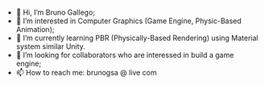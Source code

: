 - 👋 Hi, I’m Bruno Gallego;
- 👀 I’m interested in Computer Graphics (Game Engine, Physic-Based Animation);
- 🌱 I’m currently learning PBR (Physically-Based Rendering) using Material system similar Unity.
- 💞️ I’m looking for collaborators who are interessed in build a game engine;
- 📫 How to reach me: brunogsa @ live com

<!---
bgsa/bgsa is a ✨ special ✨ repository because its `README.md` (this file) appears on your GitHub profile.
You can click the Preview link to take a look at your changes.
--->
